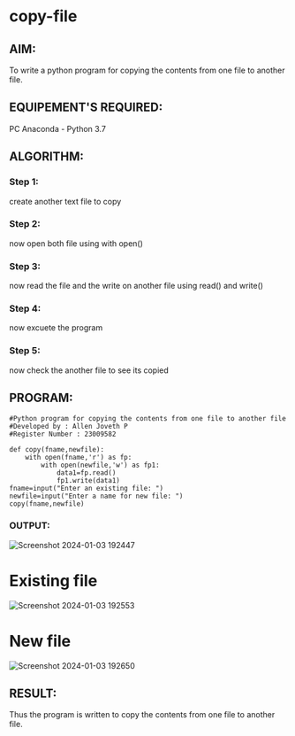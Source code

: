 # copy-file
## AIM:
To write a python program for copying the contents from one file to another file.
## EQUIPEMENT'S REQUIRED: 
PC
Anaconda - Python 3.7
## ALGORITHM: 
### Step 1:
create another text file to copy
### Step 2: 
 now open both file using with open()
### Step 3: 
now read the file and the write on another file using read() and write()
### Step 4:  
now excuete the program
### Step 5: 
now check the another file to see its copied

## PROGRAM:
```
#Python program for copying the contents from one file to another file
#Developed by : Allen Joveth P
#Register Number : 23009582

def copy(fname,newfile):
    with open(fname,'r') as fp:
        with open(newfile,'w') as fp1:
            data1=fp.read()
            fp1.write(data1)
fname=input("Enter an existing file: ")
newfile=input("Enter a name for new file: ")
copy(fname,newfile)
```
### OUTPUT:

![Screenshot 2024-01-03 192447](https://github.com/allenjoveth/copy-file/assets/139422287/6a8eb2f7-8d72-40b9-865a-8dc1ab251c9e)


# Existing file

![Screenshot 2024-01-03 192553](https://github.com/allenjoveth/copy-file/assets/139422287/a7bbfebb-3ef3-4e03-be07-83f9d689832d)

# New file

![Screenshot 2024-01-03 192650](https://github.com/allenjoveth/copy-file/assets/139422287/885cb1e4-3b62-48c8-98a0-c62ab0df1fa2)

## RESULT:
Thus the program is written to copy the contents from one file to another file.
